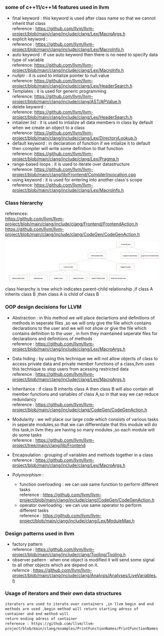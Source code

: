 ## 
### some of c++11/c++14 features used in llvm

* final keyword : this keyword is used after class name so that we cannot inherit that class   
reference : https://github.com/llvm/llvm-project/blob/main/clang/include/clang/Lex/MacroArgs.h  
* explicit keyword :   
reference : https://github.com/llvm/llvm-project/blob/main/clang/include/clang/Lex/MacroInfo.h    
* auto keyword : if use auto keyword then there is no need to specify data type of variable    
reference: https://github.com/llvm/llvm-project/blob/main/clang/include/clang/Lex/MacroInfo.h  
* nullptr : it is used to intialize pointer to null value  
reference: https://github.com/llvm/llvm-project/blob/main/clang/include/clang/Lex/HeaderSearch.h  
* Templates : it is used for generic programming    
reference: https://github.com/llvm/llvm-project/blob/main/clang/include/clang/AST/APValue.h  
* delete keyword :             
reference: https://github.com/llvm/llvm-project/blob/main/clang/include/clang/Lex/HeaderSearch.h  
* intializer list : it is used to intialize all data members in class by default when we create an object to a class   
reference: https://github.com/llvm/llvm-project/blob/main/clang/include/clang/Lex/DirectoryLookup.h  
* default  keyword : in declaration of function if we intialize it to default then compiler will write some definition to that function   
reference: https://github.com/llvm/llvm-project/blob/main/clang/include/clang/Lex/Pragma.h  
* range-based loops : it is used to iterate over datastructure     
reference: https://github.com/llvm/llvm-project/blob/main/clang/lib/Frontend/CompilerInvocation.cpp
* using keyword :  it is used for entering into another class's scope  
reference: https://github.com/llvm/llvm-project/blob/main/clang/include/clang/Lex/MacroInfo.h  


### Class hierarchy
references:  
  https://github.com/llvm/llvm-project/blob/main/clang/include/clang/Frontend/FrontendAction.h  
     https://github.com/llvm/llvm-project/blob/main/clang/include/clang/CodeGen/CodeGenAction.h
    
![tree](hello.png)

class hierarchy is tree which indicates parent-child relationship ,if class A inherits class B ,then class A is child of class B

### OOP design decisions for LLVM
* Abstraction : in this method we will place declartions and definitions of methods in seperate files ,so we will only give the file which contains declarations to the 
               user and we will not show or give the file which contains definition to the user , in llvm they maintained seperate files for declarations and definitions of                    methods      
  reference : https://github.com/llvm/llvm-project/blob/main/clang/include/clang/Lex/MacroArgs.h  
 
 * Data hiding : by using this technique we will not allow objects of class to access private data and private member functions of a class,llvm uses this
                 technique to stop users from acessing restricted data   
   reference : https://github.com/llvm/llvm-project/blob/main/clang/include/clang/Lex/MacroArgs.h   
 
 * Inheritance : if class B inherits class A then class B will also contain all member functions and variables of class A,so in that way we can reduce redundancy  
   reference : https://github.com/llvm/llvm-project/blob/main/clang/include/clang/CodeGen/CodeGenAction.h    
 
 * Modularity : we will place our large code which consists of various tasks in seperate modules,so that we can differentiate that this module will do this task,in llvm they                     are having so many modules ,so each module will do some tasks                
   reference : https://github.com/llvm/llvm-project/tree/main/clang/lib/Frontend  
 
 * Encapsulation : grouping of variables and methods together in a class    
   reference : https://github.com/llvm/llvm-project/blob/main/clang/include/clang/Lex/MacroArgs.h 
 
 * Polymorphism :  
     * function overloading : we can use same function to perform different tasks           
       reference : https://github.com/llvm/llvm-project/blob/main/clang/include/clang/CodeGen/CodeGenAction.h    
     * operator overloading : we can use same operator to perform different tasks   
       reference : https://github.com/llvm/llvm-project/blob/main/clang/include/clang/Lex/ModuleMap.h  
       
### Design patterns used in llvm
 * factory pattern   
   reference : https://github.com/llvm/llvm-project/blob/main/clang/include/clang/Tooling/Tooling.h    
 * observer pattern : when one object is modified it will send some signal to all other objects which are depend on it.  
   refernce : https://github.com/llvm/llvm-project/blob/main/clang/include/clang/Analysis/Analyses/LiveVariables.h   
### Usage of iterators and their own data structures   
    iterators are used to iterate over containers ,in llvm begin and end methods are used ,begin method will return starting adress of container and end method will
    return ending adress of container  
    reference : https://github.com/llvm/llvm-project/blob/main/clang/examples/PrintFunctionNames/PrintFunctionNames.cpp  


 
                                                 
